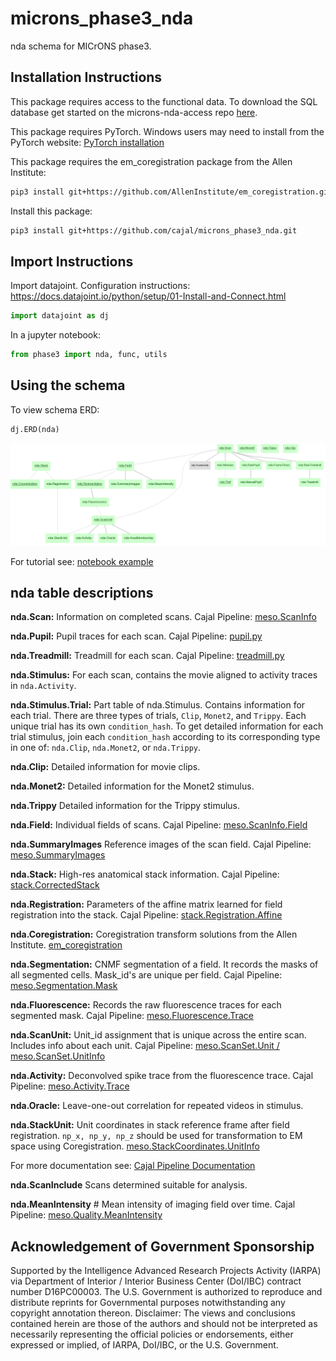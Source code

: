 # microns_phase3_nda
nda schema for MICrONS phase3. 

## Installation Instructions
This package requires access to the functional data. To download the SQL database get started on the microns-nda-access repo [here](https://github.com/cajal/microns-nda-access).

This package requires PyTorch. Windows users may need to install from the PyTorch website: [PyTorch installation](https://pytorch.org/get-started/locally/)

This package requires the em_coregistration package from the Allen Institute:

```bash
pip3 install git+https://github.com/AllenInstitute/em_coregistration.git@phase3
```

Install this package:

```bash
pip3 install git+https://github.com/cajal/microns_phase3_nda.git
```

## Import Instructions

Import datajoint. Configuration instructions: https://docs.datajoint.io/python/setup/01-Install-and-Connect.html

```python
import datajoint as dj
```

In a jupyter notebook:

```python
from phase3 import nda, func, utils
```

## Using the schema

To view schema ERD:
```python
dj.ERD(nda)
```

![nda](images/nda_erd.png)

For tutorial see: [notebook example](notebooks/microns_phase3_nda_examples.ipynb) 

## nda table descriptions

**nda.Scan:** Information on completed scans. Cajal Pipeline: [meso.ScanInfo](https://github.com/cajal/pipeline/blob/6a8342bf3edb07f5653c61024742258295cd8014/python/pipeline/meso.py#L29)

**nda.Pupil:** Pupil traces for each scan. Cajal Pipeline: [pupil.py](https://github.com/cajal/pipeline/blob/master/python/pipeline/pupil.py)

**nda.Treadmill:** Treadmill for each scan. Cajal Pipeline: [treadmill.py](https://github.com/cajal/pipeline/blob/master/python/pipeline/treadmill.py)

**nda.Stimulus:** For each scan, contains the movie aligned to activity traces in `nda.Activity`.

**nda.Stimulus.Trial:** Part table of nda.Stimulus. Contains information for each trial. There are three types of trials, `Clip`, `Monet2`, and `Trippy`. Each unique trial has its own `condition_hash`. To get detailed information for each trial stimulus, join each `condition_hash` according to its corresponding type in one of: `nda.Clip`, `nda.Monet2`, or `nda.Trippy`.

**nda.Clip:** Detailed information for movie clips.

**nda.Monet2:** Detailed information for the Monet2 stimulus.

**nda.Trippy** Detailed information for the Trippy stimulus.

**nda.Field:** Individual fields of scans. Cajal Pipeline: [meso.ScanInfo.Field](https://github.com/cajal/pipeline/blob/6a8342bf3edb07f5653c61024742258295cd8014/python/pipeline/meso.py#L54)

**nda.SummaryImages** Reference images of the scan field. Cajal Pipeline: [meso.SummaryImages](https://github.com/cajal/pipeline/blob/921a920478c73687dd78b863fcd05e12bbf1e197/python/pipeline/meso.py#L571)

**nda.Stack:** High-res anatomical stack information. Cajal Pipeline: [stack.CorrectedStack](https://github.com/cajal/pipeline/blob/6a8342bf3edb07f5653c61024742258295cd8014/python/pipeline/stack.py#L733)

**nda.Registration:** Parameters of the affine matrix learned for field registration into the stack. Cajal Pipeline: [stack.Registration.Affine](https://github.com/cajal/pipeline/blob/6a8342bf3edb07f5653c61024742258295cd8014/python/pipeline/stack.py#L1333)

**nda.Coregistration:** Coregistration transform solutions from the Allen Institute. [em_coregistration](https://github.com/AllenInstitute/em_coregistration/phase3)

**nda.Segmentation:** CNMF segmentation of a field. It records the masks of all segmented cells. Mask_id's are unique per field. Cajal Pipeline: [meso.Segmentation.Mask](https://github.com/cajal/pipeline/blob/921a920478c73687dd78b863fcd05e12bbf1e197/python/pipeline/meso.py#L765)

**nda.Fluorescence:** Records the raw fluorescence traces for each segmented mask. Cajal Pipeline: [meso.Fluorescence.Trace](https://github.com/cajal/pipeline/blob/921a920478c73687dd78b863fcd05e12bbf1e197/python/pipeline/meso.py#L1159)

**nda.ScanUnit:** Unit_id assignment that is unique across the entire scan. Includes info about each unit. Cajal Pipeline: [meso.ScanSet.Unit / meso.ScanSet.UnitInfo](https://github.com/cajal/pipeline/blob/921a920478c73687dd78b863fcd05e12bbf1e197/python/pipeline/meso.py#L1341)

**nda.Activity:** Deconvolved spike trace from the fluorescence trace. Cajal Pipeline: [meso.Activity.Trace](https://github.com/cajal/pipeline/blob/921a920478c73687dd78b863fcd05e12bbf1e197/python/pipeline/meso.py#L1501)

**nda.Oracle:** Leave-one-out correlation for repeated videos in stimulus.

**nda.StackUnit:** Unit coordinates in stack reference frame after field registration. `np_x, np_y, np_z` should be used for transformation to EM space using Coregistration. [meso.StackCoordinates.UnitInfo](https://github.com/cajal/pipeline/blob/921a920478c73687dd78b863fcd05e12bbf1e197/python/pipeline/meso.py#L1672)

For more documentation see: [Cajal Pipeline Documentation](https://cajal.github.io/atlab-docs.github.io/pipeline.html)

**nda.ScanInclude** Scans determined suitable for analysis. 

**nda.MeanIntensity** # Mean intensity of imaging field over time. Cajal Pipeline: [meso.Quality.MeanIntensity](https://github.com/cajal/pipeline/blob/fa202ee43437a67d55719e8ae9769ee9937581d0/python/pipeline/meso.py#L173)

## Acknowledgement of Government Sponsorship

Supported by the Intelligence Advanced Research Projects Activity (IARPA) via Department of Interior / Interior Business Center (DoI/IBC) contract number D16PC00003. The U.S. Government is authorized to reproduce and distribute reprints for Governmental purposes notwithstanding any copyright annotation thereon. Disclaimer: The views and conclusions contained herein are those of the authors and should not be interpreted as necessarily representing the official policies or endorsements, either expressed or implied, of IARPA, DoI/IBC, or the U.S. Government.

